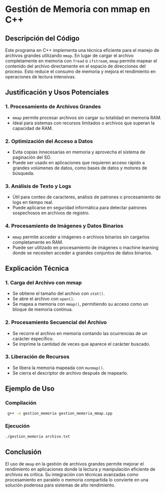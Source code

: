 # Gestión de Memoria con mmap en C++

## Descripción del Código
Este programa en C++ implementa una técnica eficiente para el manejo de archivos grandes utilizando `mmap`. En lugar de cargar el archivo completamente en memoria con `fread` o `ifstream`, `mmap` permite mapear el contenido del archivo directamente en el espacio de direcciones del proceso. Esto reduce el consumo de memoria y mejora el rendimiento en operaciones de lectura intensivas.

## Justificación y Usos Potenciales
### 1. **Procesamiento de Archivos Grandes**
   - `mmap` permite procesar archivos sin cargar su totalidad en memoria RAM.
   - Ideal para sistemas con recursos limitados o archivos que superan la capacidad de RAM.

### 2. **Optimización del Acceso a Datos**
   - Evita copias innecesarias en memoria y aprovecha el sistema de paginación del SO.
   - Puede ser usado en aplicaciones que requieren acceso rápido a grandes volúmenes de datos, como bases de datos y motores de búsqueda.

### 3. **Análisis de Texto y Logs**
   - Útil para conteo de caracteres, análisis de patrones o procesamiento de logs en tiempo real.
   - Puede aplicarse en seguridad informática para detectar patrones sospechosos en archivos de registro.

### 4. **Procesamiento de Imágenes y Datos Binarios**
   - `mmap` permite acceder a imágenes o archivos binarios sin cargarlos completamente en RAM.
   - Puede ser utilizado en procesamiento de imágenes o machine learning donde se necesiten acceder a grandes conjuntos de datos binarios.

## Explicación Técnica
### 1. **Carga del Archivo con mmap**
   - Se obtiene el tamaño del archivo con `stat()`.
   - Se abre el archivo con `open()`.
   - Se mapea a memoria con `mmap()`, permitiendo su acceso como un bloque de memoria continua.

### 2. **Procesamiento Secuencial del Archivo**
   - Se recorre el archivo en memoria contando las ocurrencias de un carácter específico.
   - Se imprime la cantidad de veces que aparece el carácter buscado.

### 3. **Liberación de Recursos**
   - Se libera la memoria mapeada con `munmap()`.
   - Se cierra el descriptor de archivo después de mapearlo.

## Ejemplo de Uso
### **Compilación**
```bash
 g++ -o gestion_memoria gestion_memoria_mmap.cpp
```

### **Ejecución**
```bash
./gestion_memoria archivo.txt
```

## Conclusión
El uso de `mmap` en la gestión de archivos grandes permite mejorar el rendimiento en aplicaciones donde la lectura y manipulación eficiente de archivos es crítica. Su integración con técnicas avanzadas como procesamiento en paralelo o memoria compartida lo convierte en una solución poderosa para sistemas de alto rendimiento.


